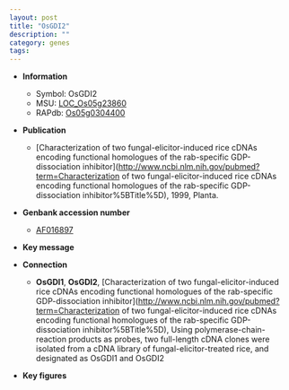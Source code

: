 ```yaml
---
layout: post
title: "OsGDI2"
description: ""
category: genes
tags: 
---
```


* **Information**  
    + Symbol: OsGDI2  
    + MSU: [LOC_Os05g23860](http://rice.plantbiology.msu.edu/cgi-bin/ORF_infopage.cgi?orf=LOC_Os05g23860)  
    + RAPdb: [Os05g0304400](http://rapdb.dna.affrc.go.jp/viewer/gbrowse_details/irgsp1?name=Os05g0304400)  

* **Publication**  
    + [Characterization of two fungal-elicitor-induced rice cDNAs encoding functional homologues of the rab-specific GDP-dissociation inhibitor](http://www.ncbi.nlm.nih.gov/pubmed?term=Characterization of two fungal-elicitor-induced rice cDNAs encoding functional homologues of the rab-specific GDP-dissociation inhibitor%5BTitle%5D), 1999, Planta.

* **Genbank accession number**  
    + [AF016897](http://www.ncbi.nlm.nih.gov/nuccore/AF016897)

* **Key message**  

* **Connection**  
    + __OsGDI1__, __OsGDI2__, [Characterization of two fungal-elicitor-induced rice cDNAs encoding functional homologues of the rab-specific GDP-dissociation inhibitor](http://www.ncbi.nlm.nih.gov/pubmed?term=Characterization of two fungal-elicitor-induced rice cDNAs encoding functional homologues of the rab-specific GDP-dissociation inhibitor%5BTitle%5D),  Using polymerase-chain-reaction products as probes, two full-length cDNA clones were isolated from a cDNA library of fungal-elicitor-treated rice, and designated as OsGDI1 and OsGDI2

* **Key figures**  


